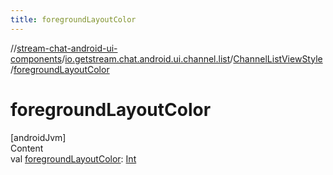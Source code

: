 ```yaml
---
title: foregroundLayoutColor
---
```

//[stream-chat-android-ui-components](../../../index.md)/[io.getstream.chat.android.ui.channel.list](../index.md)/[ChannelListViewStyle](index.md)/[foregroundLayoutColor](foregroundLayoutColor.md)



# foregroundLayoutColor  
[androidJvm]  
Content  
val [foregroundLayoutColor](foregroundLayoutColor.md): [Int](https://kotlinlang.org/api/latest/jvm/stdlib/kotlin/-int/index.html)  



